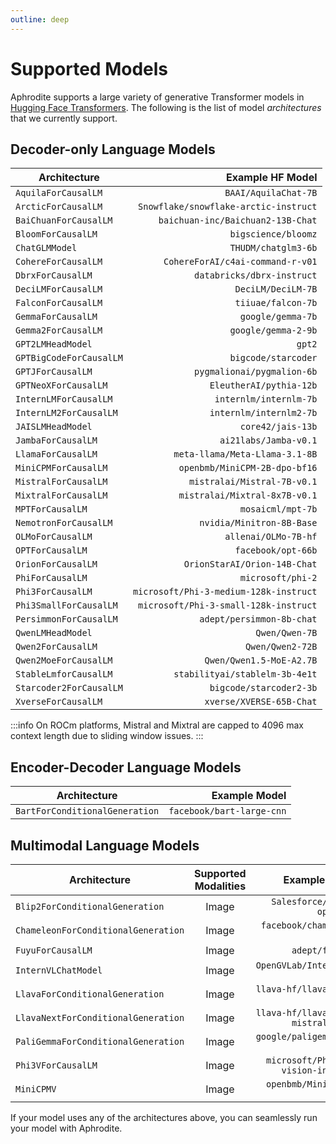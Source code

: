 ```yaml
---
outline: deep
---
```


# Supported Models

Aphrodite supports a large variety of generative Transformer models in [Hugging Face Transformers](https://huggingface.co/models). The following is the list of model *architectures* that we currently support.

## Decoder-only Language Models

| Architecture            |                       Example HF Model |
| ----------------------- | -------------------------------------: |
| `AquilaForCausalLM`     |                   `BAAI/AquilaChat-7B` |
| `ArcticForCausalLM`     |  `Snowflake/snowflake-arctic-instruct` |
| `BaiChuanForCausalLM`   |      `baichuan-inc/Baichuan2-13B-Chat` |
| `BloomForCausalLM`      |                    `bigscience/bloomz` |
| `ChatGLMModel`          |                    `THUDM/chatglm3-6b` |
| `CohereForCausalLM`     |       `CohereForAI/c4ai-command-r-v01` |
| `DbrxForCausalLM`       |             `databricks/dbrx-instruct` |
| `DeciLMForCausalLM`     |                     `DeciLM/DeciLM-7B` |
| `FalconForCausalLM`     |                     `tiiuae/falcon-7b` |
| `GemmaForCausalLM`      |                      `google/gemma-7b` |
| `Gemma2ForCausalLM`     |                    `google/gemma-2-9b` |
| `GPT2LMHeadModel`       |                                 `gpt2` |
| `GPTBigCodeForCausalLM` |                    `bigcode/starcoder` |
| `GPTJForCausalLM`       |             `pygmalionai/pygmalion-6b` |
| `GPTNeoXForCausalLM`    |                `EleutherAI/pythia-12b` |
| `InternLMForCausalLM`   |                 `internlm/internlm-7b` |
| `InternLM2ForCausalLM`  |                `internlm/internlm2-7b` |
| `JAISLMHeadModel`       |                      `core42/jais-13b` |
| `JambaForCausalLM`      |                  `ai21labs/Jamba-v0.1` |
| `LlamaForCausalLM`      |         `meta-llama/Meta-Llama-3.1-8B` |
| `MiniCPMForCausalLM`    |          `openbmb/MiniCPM-2B-dpo-bf16` |
| `MistralForCausalLM`    |            `mistralai/Mistral-7B-v0.1` |
| `MixtralForCausalLM`    |          `mistralai/Mixtral-8x7B-v0.1` |
| `MPTForCausalLM`        |                      `mosaicml/mpt-7b` |
| `NemotronForCausalLM`   |              `nvidia/Minitron-8B-Base` |
| `OLMoForCausalLM`       |                   `allenai/OLMo-7B-hf` |
| `OPTForCausalLM`        |                     `facebook/opt-66b` |
| `OrionForCausalLM`      |           `OrionStarAI/Orion-14B-Chat` |
| `PhiForCausalLM`        |                      `microsoft/phi-2` |
| `Phi3ForCausalLM`       | `microsoft/Phi-3-medium-128k-instruct` |
| `Phi3SmallForCausalLM`  |  `microsoft/Phi-3-small-128k-instruct` |
| `PersimmonForCausalLM`  |              `adept/persimmon-8b-chat` |
| `QwenLMHeadModel`       |                         `Qwen/Qwen-7B` |
| `Qwen2ForCausalLM`      |                       `Qwen/Qwen2-72B` |
| `Qwen2MoeForCausalLM`   |               `Qwen/Qwen1.5-MoE-A2.7B` |
| `StableLmforCausalLM`   |         `stabilityai/stablelm-3b-4e1t` |
| `Starcoder2ForCausalLM` |                `bigcode/starcoder2-3b` |
| `XverseForCausalLM`     |               `xverse/XVERSE-65B-Chat` |

:::info
On ROCm platforms, Mistral and Mixtral are capped to 4096 max context length due to sliding window issues.
:::

## Encoder-Decoder Language Models
| Architecture                   |             Example Model |
| ------------------------------ | ------------------------: |
| `BartForConditionalGeneration` | `facebook/bart-large-cnn` |

## Multimodal Language Models

| Architecture                        | Supported Modalities |                       Example Model |
| ----------------------------------- | :------------------: | ----------------------------------: |
| `Blip2ForConditionalGeneration`     |        Image         |         `Salesforce/blip2-opt-6.7b` |
| `ChameleonForConditionalGeneration` |        Image         |             `facebook/chameleon-7b` |
| `FuyuForCausalLM`                   |        Image         |                     `adept/fuyu-8b` |
| `InternVLChatModel`                 |        Image         |            `OpenGVLab/InternVL2-8B` |
| `LlavaForConditionalGeneration`     |        Image         |         `llava-hf/llava-v1.5-7b-hf` |
| `LlavaNextForConditionalGeneration` |        Image         | `llava-hf/llava-v1.6-mistral-7b-hf` |
| `PaliGemmaForConditionalGeneration` |        Image         |        `google/paligemma-3b-pt-224` |
| `Phi3VForCausalLM`                  |        Image         | `microsoft/Phi-3.5-vision-instruct` |
| `MiniCPMV`                          |        Image         |             `openbmb/MiniCPM-V-2_6` |


If your model uses any of the architectures above, you can seamlessly run your model with Aphrodite.